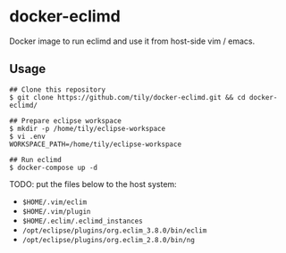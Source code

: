 # docker-eclimd

Docker image to run eclimd and use it from host-side vim / emacs.

## Usage

```
## Clone this repository
$ git clone https://github.com/tily/docker-eclimd.git && cd docker-eclimd/

## Prepare eclipse workspace
$ mkdir -p /home/tily/eclipse-workspace
$ vi .env
WORKSPACE_PATH=/home/tily/eclipse-workspace

## Run eclimd
$ docker-compose up -d

```

TODO: put the files below to the host system:

* `$HOME/.vim/eclim`
* `$HOME/.vim/plugin`
* `$HOME/.eclim/.eclimd_instances`
* `/opt/eclipse/plugins/org.eclim_3.8.0/bin/eclim`
* `/opt/eclipse/plugins/org.eclim_2.8.0/bin/ng`
